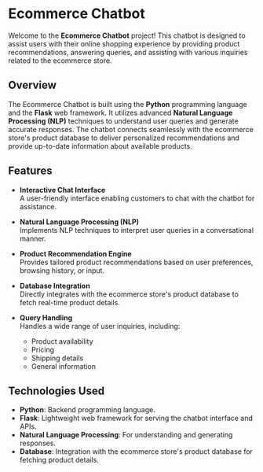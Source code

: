 # Ecommerce Chatbot

Welcome to the **Ecommerce Chatbot** project! This chatbot is designed to assist users with their online shopping experience by providing product recommendations, answering queries, 
and assisting with various inquiries related to the ecommerce store.

## Overview

The Ecommerce Chatbot is built using the **Python** programming language and the **Flask** web framework. It utilizes advanced **Natural Language Processing (NLP)** techniques to 
understand user queries and generate accurate responses. The chatbot connects seamlessly with the ecommerce store's product database to deliver personalized recommendations and provide 
up-to-date information about available products.

## Features

- **Interactive Chat Interface**  
  A user-friendly interface enabling customers to chat with the chatbot for assistance.

- **Natural Language Processing (NLP)**  
  Implements NLP techniques to interpret user queries in a conversational manner.

- **Product Recommendation Engine**  
  Provides tailored product recommendations based on user preferences, browsing history, or input.

- **Database Integration**  
  Directly integrates with the ecommerce store's product database to fetch real-time product details.

- **Query Handling**  
  Handles a wide range of user inquiries, including:
  - Product availability
  - Pricing
  - Shipping details
  - General information

## Technologies Used

- **Python**: Backend programming language.
- **Flask**: Lightweight web framework for serving the chatbot interface and APIs.
- **Natural Language Processing**: For understanding and generating responses.
- **Database**: Integration with the ecommerce store's product database for fetching product details.


